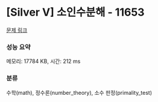 # [Silver V] 소인수분해 - 11653 

[문제 링크](https://www.acmicpc.net/problem/11653) 

### 성능 요약

메모리: 17784 KB, 시간: 212 ms

### 분류

수학(math), 정수론(number_theory), 소수 판정(primality_test)

